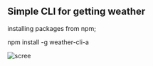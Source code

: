 
## Simple CLI for getting weather

installing packages from npm;

npm install -g weather-cli-a

![scree](https://user-images.githubusercontent.com/71392741/142996819-60c983eb-5c7b-4409-8809-5a68ba027018.jpg)
